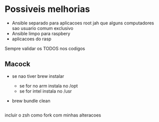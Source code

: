 # Possiveis melhorias

- Ansible separado para aplicacoes root jah que alguns computadores sao usuario comum exclusivo
- Ansible limpo para raspbery
- aplicacoes do rasp

Sempre validar os TODOS nos codigos

## Macock
- se nao tiver brew instalar
  - se for no arm instala no /opt
  - se for intel instala no /usr

- brew bundle clean


## 
incluir o zsh como fork com minhas alteracoes